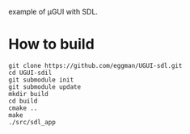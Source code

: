 example of µGUI with SDL.

# How to build

```
git clone https://github.com/eggman/UGUI-sdl.git
cd UGUI-sdil
git submodule init
git submodule update
mkdir build
cd build
cmake ..
make
./src/sdl_app
```

